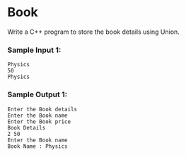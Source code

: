 # Book

Write a C++ program to store the book details using Union.

### Sample Input 1:

```
Physics
50
Physics
```

### Sample Output 1:

```
Enter the Book details
Enter the Book name
Enter the Book price
Book Details
2 50
Enter the Book name
Book Name : Physics
```
